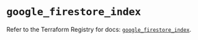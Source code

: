 # `google_firestore_index`

Refer to the Terraform Registry for docs: [`google_firestore_index`](https://registry.terraform.io/providers/hashicorp/google-beta/6.24.0/docs/resources/google_firestore_index).
